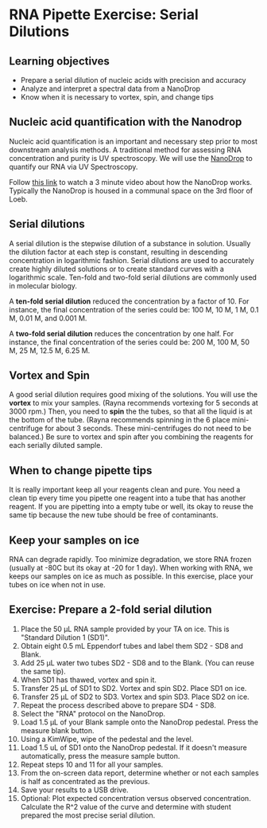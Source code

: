 # RNA Pipette Exercise: Serial Dilutions 

## Learning objectives
- Prepare a serial dilution of nucleic acids with precision and accuracy
- Analyze and interpret a spectral data from a NanoDrop
- Know when it is necessary to vortex, spin, and change tips

## Nucleic acid quantification with the Nanodrop
Nucleic acid quantification is an important and necessary step prior to most downstream analysis methods. A traditional method for assessing RNA concentration and purity is UV spectroscopy. We will use the [NanoDrop](http://www.nanodrop.com) to quantify our RNA via UV Spectroscopy. 

Follow [this link](http://www.nanodrop.com) to watch a 3 minute video about how the NanoDrop works. Typically the NanoDrop is housed in a communal space on the 3rd floor of Loeb.

## Serial dilutions
A serial dilution is the stepwise dilution of a substance in solution. Usually the dilution factor at each step is constant, resulting in descending concentration in logarithmic fashion. Serial dilutions are used to accurately create highly diluted solutions or to create standard curves with a logarithmic scale. Ten-fold and two-fold serial dilutions are commonly used in molecular biology.

A **ten-fold serial dilution** reduced the concentration by a factor of 10. For instance, the final concentration of the series could be: 100 M, 10 M, 1 M, 0.1 M, 0.01 M, and  0.001 M. 

A **two-fold serial dilution** reduces the concentration by one half. For instance, the final concentration of the series could be: 200 M, 100 M, 50 M, 25 M, 12.5 M, 6.25 M.

## Vortex and Spin
A good serial dilution requires good mixing of the solutions. You will use the **vortex** to mix your samples. (Rayna recommends vortexing for 5 seconds at 3000 rpm.) Then, you need to **spin** the the tubes, so that all the liquid is at the bottom of the tube. (Rayna recommends spinning in the 6 place mini-centrifuge for about 3 seconds. These mini-centrifuges do not need to be balanced.) Be sure to vortex and spin after you combining the reagents for each serially diluted sample. 

## When to change pipette tips
It is really important keep all your reagents clean and pure. You need a clean tip every time you pipette one reagent into a tube that has another reagent. If you are pipetting into a empty tube or well, its okay to reuse the same tip because the new tube should be free of contaminants. 

## Keep your samples on ice
RNA can degrade rapidly. Too minimize degradation, we store RNA frozen (usually at -80C but its okay at -20 for 1 day). When working with RNA, we keeps our samples on ice as much as possible. In this exercise, place your tubes on ice when not in use.  

## Exercise: Prepare a 2-fold serial dilution 
1. Place the 50 μL RNA sample provided by your TA on ice. This is "Standard Dilution 1 (SD1)".
2. Obtain eight 0.5 mL Eppendorf tubes and label them SD2 - SD8 and Blank.
3. Add 25 μL water two tubes SD2 - SD8 and to the Blank. (You can reuse the same tip). 
4. When SD1 has thawed, vortex and spin it. 
5. Transfer 25 μL of SD1 to SD2. Vortex and spin SD2. Place SD1 on ice. 
6. Transfer 25 μL of SD2 to SD3. Vortex and spin SD3. Place SD2 on ice.
7. Repeat the process described above to prepare SD4 - SD8.  
8. Select the "RNA" protocol on the NanoDrop.
9. Load 1.5 μL of your Blank sample onto the NanoDrop pedestal. Press the measure blank button.
10. Using a KimWipe, wipe of the pedestal and the level. 
11. Load 1.5 uL of SD1 onto the NanoDrop pedestal. If it doesn't measure automatically, press the measure sample button.
12. Repeat steps 10 and 11 for all your samples.
13. From the on-screen data report, determine whether or not each samples is half as concentrated as the previous.
14. Save your results to a USB drive.
15. Optional: Plot expected concentration versus observed concentration. Calculate the R^2 value of the curve and determine with student prepared the most precise serial dilution.
